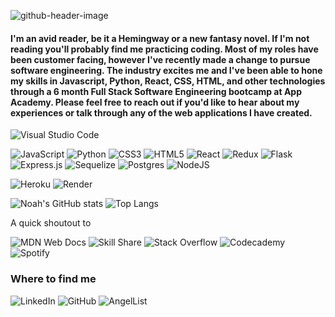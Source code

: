 
![github-header-image](https://user-images.githubusercontent.com/91198301/210151980-5d2138d1-4c30-4340-ba5e-404aa3036fbf.png)

#### I'm an avid reader, be it a Hemingway or a new fantasy novel. If I'm not reading you'll probably find me practicing coding. Most of my roles have been customer facing, however I've recently made a change to pursue software engineering. The industry excites me and I've been able to hone my skills in Javascript, Python, React, CSS, HTML, and other technologies through a 6 month Full Stack Software Engineering bootcamp at App Academy. Please feel free to reach out if you'd like to hear about my experiences or talk through any of the web applications I have created.

![Visual Studio Code](https://img.shields.io/badge/Visual%20Studio%20Code-0078d7.svg?style=for-the-badge&logo=visual-studio-code&logoColor=white)

![JavaScript](https://img.shields.io/badge/javascript-%23323330.svg?style=for-the-badge&logo=javascript&logoColor=%23F7DF1E) ![Python](https://img.shields.io/badge/python-3670A0?style=for-the-badge&logo=python&logoColor=ffdd54) ![CSS3](https://img.shields.io/badge/css3-%231572B6.svg?style=for-the-badge&logo=css3&logoColor=white) ![HTML5](https://img.shields.io/badge/html5-%23E34F26.svg?style=for-the-badge&logo=html5&logoColor=white) ![React](https://img.shields.io/badge/react-%2320232a.svg?style=for-the-badge&logo=react&logoColor=%2361DAFB) ![Redux](https://img.shields.io/badge/redux-%23593d88.svg?style=for-the-badge&logo=redux&logoColor=white) ![Flask](https://img.shields.io/badge/flask-%23000.svg?style=for-the-badge&logo=flask&logoColor=white) ![Express.js](https://img.shields.io/badge/express.js-%23404d59.svg?style=for-the-badge&logo=express&logoColor=%2361DAFB) ![Sequelize](https://img.shields.io/badge/Sequelize-52B0E7?style=for-the-badge&logo=Sequelize&logoColor=white) ![Postgres](https://img.shields.io/badge/postgres-%23316192.svg?style=for-the-badge&logo=postgresql&logoColor=white) ![NodeJS](https://img.shields.io/badge/node.js-6DA55F?style=for-the-badge&logo=node.js&logoColor=white)

![Heroku](https://img.shields.io/badge/heroku-%23430098.svg?style=for-the-badge&logo=heroku&logoColor=white) ![Render](https://img.shields.io/badge/Render-%46E3B7.svg?style=for-the-badge&logo=render&logoColor=white)

<!--  ![Noah's GitHub stats](https://github-readme-stats.vercel.app/api?username=nwinzig&show_icons=true&theme=blue&line_height=40) [![Top Langs](https://github-readme-stats.vercel.app/api/top-langs/?username=nwinzig)](https://github.com/nwinzig/github-readme-stats) -->
![Noah's GitHub stats](https://github-readme-stats.vercel.app/api?username=nwinzig&count_private=true&show_icons=true&theme=radical)
![Top Langs](https://github-readme-stats.vercel.app/api/top-langs/?username=nwinzig&layout=compact&theme=radical)
<!-- ![Noah's GitHub stats](https://github-readme-stats.vercel.app/api?username=nwinzig&show_icons=true&theme=transparent&count_private=true) -->

A quick shoutout to 

![MDN Web Docs](https://img.shields.io/badge/MDN_Web_Docs-black?style=for-the-badge&logo=mdnwebdocs&logoColor=white) ![Skill Share](https://img.shields.io/badge/Skill%20share-002333?style=for-the-badge&logo=skillshare&logoColor=00FF84) ![Stack Overflow](https://img.shields.io/badge/-Stackoverflow-FE7A16?style=for-the-badge&logo=stack-overflow&logoColor=white) ![Codecademy](https://img.shields.io/badge/Codecademy-FFF0E5?style=for-the-badge&logo=codecademy&logoColor=1F243A) ![Spotify](https://img.shields.io/badge/Spotify-1ED760?style=for-the-badge&logo=spotify&logoColor=white)

### Where to find me

![LinkedIn](https://img.shields.io/badge/linkedin-%230077B5.svg?style=for-the-badge&logo=linkedin&logoColor=white) 	![GitHub](https://img.shields.io/badge/github-%23121011.svg?style=for-the-badge&logo=github&logoColor=white) 	![AngelList](https://img.shields.io/badge/AngelList-%23D4D4D4.svg?style=for-the-badge&logo=AngelList&logoColor=black)
<!--
**nwinzig/nwinzig** is a ✨ _special_ ✨ repository because its `README.md` (this file) appears on your GitHub profile.

Here are some ideas to get you started:

- 🔭 I’m currently working on ...
- 🌱 I’m currently learning ...
- 👯 I’m looking to collaborate on ...
- 🤔 I’m looking for help with ...
- 💬 Ask me about ...
- 📫 How to reach me: ...
- 😄 Pronouns: ...
- ⚡ Fun fact: ...
-->
